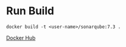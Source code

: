 # Run Build

`docker build -t <user-name>/sonarqube:7.3 .` 

[Docker Hub](https://hub.docker.com/r/mkacunha/sonarqube/)